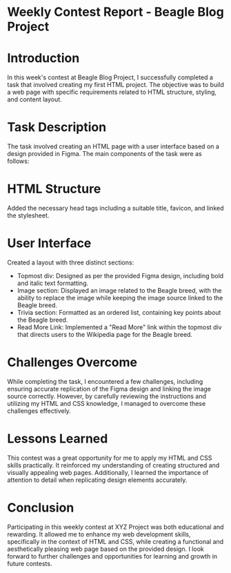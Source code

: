 # Weekly Contest Report - Beagle Blog Project
# Introduction
In this week's contest at Beagle Blog Project, I successfully completed a task that involved creating my first HTML project. 
The objective was to build a web page with specific requirements related to HTML structure, styling, and content layout.

# Task Description
The task involved creating an HTML page with a user interface based on a design provided in Figma. 
The main components of the task were as follows:

# HTML Structure
Added the necessary head tags including a suitable title, favicon, and linked the stylesheet.

# User Interface
Created a layout with three distinct sections:
- Topmost div: Designed as per the provided Figma design, including bold and italic text formatting.
- Image section: Displayed an image related to the Beagle breed, with the ability to replace the image while keeping the image source linked to the Beagle breed.
- Trivia section: Formatted as an ordered list, containing key points about the Beagle breed.
- Read More Link: Implemented a "Read More" link within the topmost div that directs users to the Wikipedia page for the Beagle breed.

# Challenges Overcome
While completing the task, I encountered a few challenges, including ensuring accurate replication of the Figma design and linking the image source correctly. However, by carefully reviewing the instructions and utilizing my HTML and CSS knowledge, I managed to overcome these challenges effectively.

# Lessons Learned
This contest was a great opportunity for me to apply my HTML and CSS skills practically. It reinforced my understanding of creating structured and visually appealing web pages. Additionally, I learned the importance of attention to detail when replicating design elements accurately.

# Conclusion
Participating in this weekly contest at XYZ Project was both educational and rewarding. It allowed me to enhance my web development skills, specifically in the context of HTML and CSS, while creating a functional and aesthetically pleasing web page based on the provided design. I look forward to further challenges and opportunities for learning and growth in future contests.
